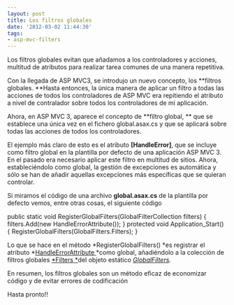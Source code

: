 ```yaml
---
layout: post
title: Los filtros globales
date: '2012-03-02 11:44:30'
tags:
- asp-mvc-filters
---
```



Los filtros globales evitan que añadamos a los controladores y acciones, multitud de atributos para realizar tarea comunes de una manera repetitiva.

Con la llegada de ASP MVC3, se introdujo un nuevo concepto, los **filtros globales. **Hasta entonces, la única manera de aplicar un filtro a todas las acciones de todos los controladores de ASP MVC era repitiendo el atributo a nivel de contralador sobre todos los controladores de mi aplicación.

Ahora, en ASP MVC 3, aparece el concepto de **filtro global, ** que se establece una única vez en el fichero global.asax.cs y que se aplicará sobre todas las acciones de todos los controladores.

El ejemplo más claro de esto es el atributo **[HandleError]**, que se incluye como filtro global en la plantilla por defecto de una aplicación ASP MVC 3. En el pasado era necesario aplicar este filtro en multitud de sitios. Ahora, estableciéndolo como global, la gestión de excepciones es automática y sólo se han de añadir aquellas excepciones más específicas que se quieran controlar.

Si miramos el código de una archivo **global.asax.cs** de la plantilla por defecto vemos, entre otras cosas, el siguiente código

 public static void RegisterGlobalFilters(GlobalFilterCollection filters) { filters.Add(new HandleErrorAttribute()); } protected void Application_Start() { RegisterGlobalFilters(GlobalFilters.Filters); }

Lo que se hace en el método *RegisterGlobalFilters() *es registrar el atributo *[HandleErrorAttribute ](http://msdn.microsoft.com/es-es/library/system.web.mvc.handleerrorattribute.aspx "Representa un atributo que se utiliza para controlar una excepción producida por un método de acción")*como global, añadiéndolo a la colección de filtros globales [*Filters *](http://msdn.microsoft.com/es-es/library/system.web.mvc.globalfilters.filters%28v=vs.98%29.aspx "Obtiene o establece la colección de filtros globales")del objeto estático *[GlobalFilters](http://msdn.microsoft.com/es-es/library/system.web.mvc.globalfilters%28v=vs.98%29.aspx "Representa la colección de filtros globales").*

En resumen, los filtros globales son un método eficaz de economizar código y de evitar errores de codificación

Hasta pronto!!


